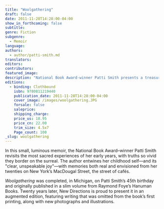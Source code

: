 ```yaml
---
title: "Woolgathering"
draft: false
date: 2011-11-28T14:28:00-04:00
show_in_forthcoming: false
subtitle:
genre: Fiction
subgenre:
  - Memoir
language:
authors:
  - author/patti-smith.md
translators:
editors:
contributors:
featured_image:
description: "National Book Award-winner Patti Smith presents a treasure box of a childhood memoir "
editions:
  - binding: Clothbound
    isbn: 9780811219440
    publication_date: 2011-11-28T14:28:00-04:00
    cover_image: /images/woolgathering.JPG
    forsale: false
    saleprice:
    shipping_charge:
    price_us: 18.95
    price_cn: 22.00
    trim_size: 4.5x7
    Page_count: 100
_slug: woolgathering
---
```


In this small, luminous memoir, the National Book Award–winner Patti Smith revisits the most sacred experiences of her early years, with truths so vivid they border on the surreal. The author entwines her childhood self—and its "clear, unspeakable joy"—with memories both real and envisioned from her twenties on New York’s MacDougal Street, the street of cafés.

_Woolgathering_ was completed, in Michigan, on Patti Smith’s 45th birthday and originally published in a slim volume from Raymond Foye’s Hanuman Books. Twenty years later, New Directions is proud to present it in an augmented edition, featuring writing that was omitted from the book’s first printing, along with new photographs and illustrations.

